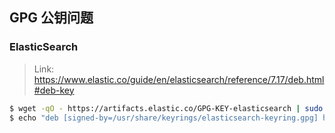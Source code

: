## GPG 公钥问题

### ElasticSearch

> Link: <https://www.elastic.co/guide/en/elasticsearch/reference/7.17/deb.html#deb-key>

```bash
$ wget -qO - https://artifacts.elastic.co/GPG-KEY-elasticsearch | sudo gpg --dearmor -o /usr/share/keyrings/elasticsearch-keyring.gpg
$ echo "deb [signed-by=/usr/share/keyrings/elasticsearch-keyring.gpg] https://artifacts.elastic.co/packages/7.x/apt stable main" | sudo tee /etc/apt/sources.list.d/elastic-7.x.list
```
